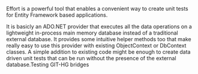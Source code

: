 Effort is a powerful tool that enables a convenient way to create unit tests for
Entity Framework based applications.

It is basicly an ADO.NET provider that executes all the data operations on 
a lightweight in-process main memory database instead of a traditional external
database. It provides some intuitive helper methods too that make really easy to
use this provider with existing ObjectContext or DbContext classes. A simple 
addition to existing code might be enough to create data driven unit tests 
that can be run without the presence of the external database.T e s t i n g   G I T - H G   b r i d g e s  
 